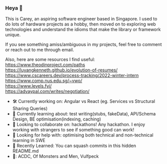 ### Heya 👋 
This is Carey, an aspiring software engineer based in Singapore. I used to do lots of hardware projects as a hobby, then moved on to exploring web technologies and understand the idioms that make the library or framework unique. 

If you see something amiss/ambiguous in my projects, feel free to comment or reach out to me through email.

Also, here are some resources I find useful: <br />
https://www.theodinproject.com/paths <br />
https://luyangkenneth.github.io/evolution-of-resumes/ <br />
https://www.cscareers.dev/process-tracking/2022-winter-intern <br />
https://www.comp.nus.edu.sg/~vwo/ <br />
https://www.levels.fyi/ <br />
https://advaypal.com/writes/negotiation/ 


- 🛠️ Currently working on: Angular vs React (eg. Services vs Structural Sharing Queries) 
- 🌱 Currently learning about: test writing(stubs, fakeData), API/Schema Design, BE optimisation(indexing, caching)
- 👯 Looking to collaborate on: hackathons! Any hackathon. I enjoy working with strangers to see if something good can work!
- 🤔 Looking for help with: optimising both technical and non-technical learning in SWE
- 📖 Recently Learned: You can squash commits in this hidden README.md
- 🎵: ACDC, Of Monsters and Men, Vulfpeck
